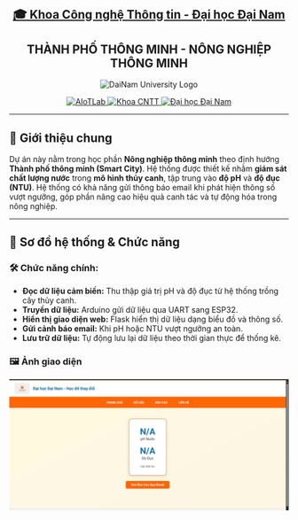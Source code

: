 <h2 align="center">
    <a href="https://dainam.edu.vn/vi/khoa-cong-nghe-thong-tin">
        🎓 Khoa Công nghệ Thông tin - Đại học Đại Nam
    </a>
</h2>

<h2 align="center">
    THÀNH PHỐ THÔNG MINH - NÔNG NGHIỆP THÔNG MINH
</h2>

<p align="center">
    <img src="dnu_logo.png" alt="DaiNam University Logo" width="200"/><br>
</p>

<p align="center">
  <a href="https://www.facebook.com/DNUAIoTLab">
    <img src="https://img.shields.io/badge/AIoTLab-green?style=for-the-badge" alt="AIoTLab" />
  </a>
  <a href="https://dainam.edu.vn/vi/khoa-cong-nghe-thong-tin">
    <img src="https://img.shields.io/badge/Khoa%20Công%20nghệ%20Thông%20tin-blue?style=for-the-badge" alt="Khoa CNTT" />
  </a>
  <a href="https://dainam.edu.vn">
    <img src="https://img.shields.io/badge/Đại%20học%20Đại%20Nam-orange?style=for-the-badge" alt="Đại học Đại Nam" />
  </a>
</p>


---

## 📌 Giới thiệu chung

Dự án này nằm trong học phần **Nông nghiệp thông minh** theo định hướng **Thành phố thông minh (Smart City)**. Hệ thống được thiết kế nhằm **giám sát chất lượng nước** trong **mô hình thủy canh**, tập trung vào **độ pH** và **độ đục (NTU)**. Hệ thống có khả năng gửi thông báo email khi phát hiện thông số vượt ngưỡng, góp phần nâng cao hiệu quả canh tác và tự động hóa trong nông nghiệp.

---

## 🧭 Sơ đồ hệ thống & Chức năng

### 🛠 Chức năng chính:
- **Đọc dữ liệu cảm biến:** Thu thập giá trị pH và độ đục từ hệ thống trồng cây thủy canh.
- **Truyền dữ liệu:** Arduino gửi dữ liệu qua UART sang ESP32.
- **Hiển thị giao diện web:** Flask hiển thị dữ liệu dạng biểu đồ và thông số.
- **Gửi cảnh báo email:** Khi pH hoặc NTU vượt ngưỡng an toàn.
- **Lưu trữ dữ liệu:** Tự động lưu lại dữ liệu theo thời gian thực để thống kê.

### 🖼️ Ảnh giao diện
![Giao diện trang web](anh.jpg)

